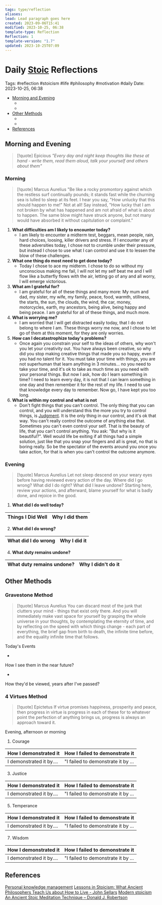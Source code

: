 ```yaml
---
tags: type/reflection
aliases: 
lead: Lead paragraph goes here
created: 2023-09-06T15:41
modified: 2023-10-25, 06:38
template-type: Reflection
Reflection: 1
template-version: "1.7"
updated: 2023-10-25T07:09
---
```



# Daily [Stoic](../SLIP-BOX/Stoicism.md) Reflections

Tags:  #reflection #stoicism #life #philosophy #motivation #daily 
Date: 2023-10-25, 06:38

- [Morning and Evening](#Morning%20and%20Evening)
	- [](#Morning%20and%20Evening#Morning%20and%20Evening#Morning|Morning)
	- [](#Morning%20and%20Evening#Morning%20and%20Evening#Evening|Evening)
- [Other Methods](#Other%20Methods)
	- [](#Other%20Methods#Other%20Methods#Gravestone%20Method|Gravestone%20Method)
	- [](#Other%20Methods#Other%20Methods#4%20Virtues%20Method|4%20Virtues%20Method)
- [References](#References)


## Morning and Evening

> [!quote] Epicious 
> _"Every day and night keep thoughts like these at hand - write them, read them aloud, talk your yourself and others about them"_

### Morning

> [!quote] Marcus Aurelius
> "Be like a rocky promontory against which the restless surf continually pounds; it stands fast while the churning sea is lulled to sleep at its feet. I hear you say, "How unlucky that this should happen to me!" Not at all! Say instead, "How lucky that I am not broken by what has happened and am not afraid of what is about to happen. The same blow might have struck anyone, but not many would have absorbed it without capitulation or complaint."

1. **What difficulties am I likely to encounter today?**
	- I am likely to encounter a midterm test, beggars, mean people, rain, hard choices, loosing, killer drivers and stress. If I encounter any of these adversities today, I chose not to crumble under their pressure, but instead I chose to use what I can control and use it to lessen the blow of these challenges. 
2. **What one thing do most need to get done today?**
	- Today I chose to ace my midterm. I chose to do so without my unconscious making me fail, I will not let my self beat me and I will flow like a butterfly flows with the air, letting go of any and all worry, I will emerge victorious.
1. **What am I grateful for?**
	- I am grateful for all of these things and many more: My mum and dad, my sister, my wife, my family, peace, food, warmth, stillness, the starts, the sun, the clouds, the wind, the car, money, motorcycles, earth, my ancestors, being alive, being happy and being peace. I am grateful for all of these things, and much more.   
2. **What is worrying me?**
	- I am worried that I will get distracted easily today, that I do not belong to where I am. These things worry me now, and I chose to let go of them at this moment, for they are only worries.   
3. **How can I decatastrophize today's problems?**
	- Once again you constrain your self to the ideas of others, why won't you let your creativity out. You have always been creative, so why did you stop making creative things that made you so happy, even if you had no talent for it. You must take your time with things, you are not superhuman that learn anything in 3 minutes... no you need to take your time, and it's ok to take as much time as you need with your personal things. But now I ask, how do I learn something in time? I need to learn every day, it is not that I can learn something in one day and then remember it for the rest of my life. I need to use that knowledge every day to remember. Now go, I have kept you too long. 
4. **What is within my control and what is not**
	- Don't fight things that you can't control. The only thing that you can control, and you will understand this the more you try to control things, is [Judgment](../SLIP-BOX/Control%20Over%20Judgment.md). It is the only thing in our control, and it's ok that way. You can't really control the outcome of anything else that. Sometimes you can't even control your self. That is the beauty of life, that you can't control anything. You ask: "But why is it beautiful?". Well would life be exiting if all things had a simple solution, just like that you snap your fingers and all is great, no that is boring really. So be the spectator of the events around you once you take action, for that is when you can't control the outcome anymore.  

### Evening

> [!quote] Marcus Aurelius
> Let not sleep descend on your weary eyes before having reviewed every action of the day. Where did I go wrong? What did I do right? What did I leave undone? Starting here, review your actions, and afterward, blame yourself for what is badly done, and rejoice in the good.

1. **What did I do well today?**

| Things I Did Well | Why I did them |
| ------------------- | ---------------- |

2. **What did I do wrong?**

| What did I do wrong | Why I did it |
| ------------------- | ---------------- |

4. **What duty remains undone?**

| What duty remains undone? | Why I didn't do it |
| ------------------- | ---------------- |

## Other Methods

### Gravestone Method

> [!quote] Marcus Aurelius
> You can discard most of the junk that clutters your mind - things that exist only there. And you will immediately make vast space for yourself by grasping the whole universe in your thoughts, by contemplating the eternity of time, and by reflecting on the speed with which things change - each part of everything, the brief gap from birth to death, the infinite time before, and the equality infinite time that follows. 

Today's Events 

-

How I see them in the near future? 

-

How they'd be viewed, years after I've passed?

### 4 Virtues Method

> [!quote] Epictetus 
> If virtue promises happiness, prosperity and peace, then progress in virtue is progress in each of these for to whatever point the perfection of anything brings us, progress is always an approach toward it.

Evening, afternoon or morning

1. Courage 

| How I demonstrated it  | How I failed to demonstrate it |
| ------------------- | ---------------- |
| I demonstrated it by....                 | "I failed to demonstrate it by ...              |

3. Justice

| How I demonstrated it  | How I failed to demonstrate it |
| ------------------- | ---------------- |
| I demonstrated it by....                 | "I failed to demonstrate it by ...             

5. Temperance

| How I demonstrated it  | How I failed to demonstrate it |
| ------------------- | ---------------- |
| I demonstrated it by....                 | "I failed to demonstrate it by ...             

7. Wisdom

| How I demonstrated it  | How I failed to demonstrate it |
| ------------------- | ---------------- |
| I demonstrated it by....                 | "I failed to demonstrate it by ...             

## References

[Personal knowledge management](Personal%20knowledge%20management.md)
[Lessons in Stoicism: What Ancient Philosophers Teach Us about How to Live - John Sellars](https://books.google.cz/books/about/Lessons_in_Stoicism.html?id=ky84zQEACAAJ&redir_esc=y)
[Modern stoicism](https://modernstoicism.com/)
[An Ancient Stoic Meditation Technique – Donald J. Robertson](https://donaldrobertson.name/2017/03/22/an-ancient-stoic-meditation-technique/)


